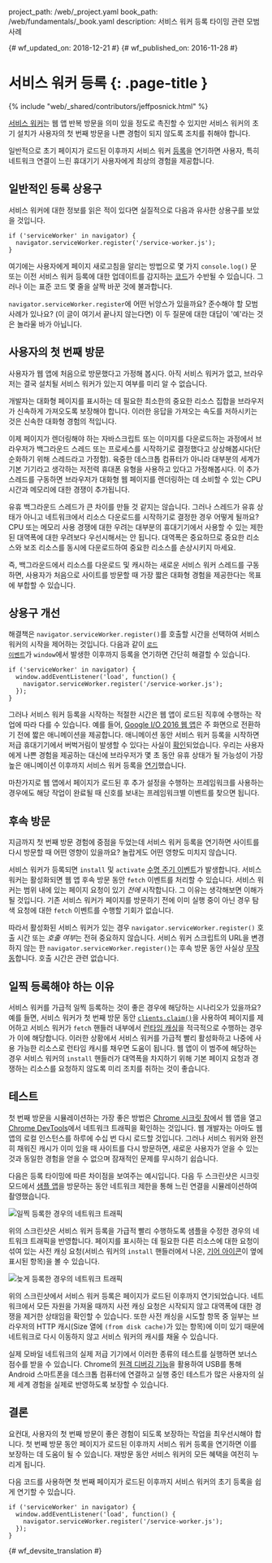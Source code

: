project_path: /web/_project.yaml
book_path: /web/fundamentals/_book.yaml
description: 서비스 워커 등록 타이밍 관련 모범 사례

{# wf_updated_on: 2018-12-21 #}
{# wf_published_on: 2016-11-28 #}

# 서비스 워커 등록 {: .page-title }

{% include "web/_shared/contributors/jeffposnick.html" %}

[서비스
워커](/web/fundamentals/getting-started/primers/service-workers)는
웹 앱 반복 방문을 의미 있을 정도로 촉진할 수 있지만 서비스 워커의
초기 설치가 사용자의 첫 번째 방문을 나쁜 경험이 되지 않도록
조치를 취해야 합니다.

일반적으로 초기 페이지가 로드된
이후까지 서비스 워커 [등록](https://developer.mozilla.org/en-US/docs/Web/API/ServiceWorkerContainer/register)을
연기하면 사용자, 특히 네트워크 연결이 느린 휴대기기 사용자에게
최상의 경험을 제공합니다.

## 일반적인 등록 상용구

서비스 워커에 대한 정보를 읽은 적이 있다면 실질적으로
다음과 유사한 상용구를 보았을 것입니다.

    if ('serviceWorker' in navigator) {
      navigator.serviceWorker.register('/service-worker.js');
    }

여기에는 사용자에게 페이지 새로고침을 알리는 방법으로 몇 가지
`console.log()` 문 또는 이전 서비스 워커 등록에 대한
업데이트를 감지하는 [코드](https://github.com/GoogleChrome/sw-precache/blob/master/demo/app/js/service-worker-registration.js#L20)가
수반될 수 있습니다. 그러나 이는 표준 코드 몇 줄을
살짝 바꾼 것에 불과합니다.

`navigator.serviceWorker.register`에 어떤 뉘앙스가 있을까요? 준수해야 할
모범 사례가 있나요? (이 글이 여기서 끝나지 않는다면) 이 두 질문에
대한 대답이 '예'라는 것은 놀라울 바가 아닙니다.

## 사용자의 첫 번째 방문

사용자가 웹 앱에 처음으로 방문했다고 가정해 봅시다. 아직 서비스 워커가 없고,
브라우저는 결국 설치될 서비스 워커가 있는지 여부를 미리 알 수
없습니다.

개발자는 대화형 페이지를 표시하는 데 필요한 최소한의
중요한 리소스 집합을 브라우저가 신속하게 가져오도록
보장해야 합니다. 이러한 응답을 가져오는 속도를 저하시키는 것은 신속한
대화형 경험의 적입니다.

이제 페이지가 렌더링해야 하는 자바스크립트 또는 이미지를
다운로드하는 과정에서 브라우저가 백그라운드 스레드 또는 프로세스를
시작하기로 결정했다고 상상해봅시다(단순화하기 위해 스레드라고 가정함). 육중한
데스크톱 컴퓨터가 아니라 대부분의 세계가 기본 기기라고 생각하는
저전력 휴대폰 유형을 사용하고 있다고 가정해봅시다. 이
추가 스레드를 구동하면 브라우저가 대화형 웹 페이지를
렌더링하는 데 소비할 수 있는 CPU 시간과 메모리에 대한 경쟁이 추가됩니다.

유휴 백그라운드 스레드가 큰 차이를 만들 것 같지는 않습니다. 그러나
스레드가 유휴 상태가 아니고 네트워크에서 리소스 다운로드를
시작하기로 결정한 경우 어떻게 될까요? CPU 또는 메모리 사용 경쟁에
대한 우려는 대부분의 휴대기기에서 사용할 수 있는 제한된 대역폭에
대한 우려보다 우선시해서는 안 됩니다. 대역폭은 중요하므로 중요한 리소스와
보조 리소스를 동시에 다운로드하여 중요한 리소스를 손상시키지 마세요.

즉, 백그라운드에서 리소스를 다운로드 및 캐시하는 새로운 서비스 워커 스레드를
구동하면, 사용자가 처음으로 사이트를 방문할 때
가장 짧은 대화형 경험을 제공한다는 목표에 부합할 수
있습니다.

## 상용구 개선

해결책은 `navigator.serviceWorker.register()`를 호출할 시간을 선택하여 서비스 워커의
시작을 제어하는 것입니다. 다음과 같이
<code>[로드
이벤트](https://developer.mozilla.org/en-US/docs/Web/API/GlobalEventHandlers/onload)</code>가
 <code>window</code>에서 발생한 이후까지 등록을 연기하면 간단히 해결할 수 있습니다.

    if ('serviceWorker' in navigator) {
      window.addEventListener('load', function() {
        navigator.serviceWorker.register('/service-worker.js');
      });
    }

그러나 서비스 워커 등록을 시작하는 적절한 시간은 웹 앱이 로드된 직후에
수행하는 작업에 따라 다를 수 있습니다. 예를 들어, [Google I/O
2016 웹 앱](https://events.google.com/io2016/)은 주 화면으로
전환하기 전에 짧은 애니메이션을 제공합니다. 애니메이션
동안 서비스 워커 등록을 시작하면
저급 휴대기기에서 버벅거림이 발생할 수 있다는 사실이
[확인](/web/showcase/2016/iowa2016)되었습니다. 우리는 사용자에게 나쁜 경험을 제공하는 대신에
브라우저가 몇 초 동안 유휴 상태가 될 가능성이
가장 높은 애니메이션 이후까지 서비스 워커 등록을
[연기](https://github.com/GoogleChrome/ioweb2016/blob/8cfa27261f9d07fe8a5bb7d228bd3f35dfc9a91e/app/scripts/helper/elements.js#L42)했습니다.

마찬가지로 웹 앱에서 페이지가 로드된 후 추가 설정을 수행하는
프레임워크를 사용하는 경우에도 해당 작업이 완료될 때 신호를 보내는
프레임워크별 이벤트를 찾으면 됩니다.

## 후속 방문

지금까지 첫 번째 방문 경험에 중점을 두었는데 서비스 워커 등록을
연기하면 사이트를 다시 방문할 때 어떤 영향이 있을까요?
놀랍게도 어떤 영향도 미치지 않습니다.

서비스 워커가 등록되면 `install` 및
`activate` [수명 주기 이벤트](/web/fundamentals/instant-and-offline/service-worker/lifecycle)가
발생합니다.
서비스 워커는 활성화되면 웹 앱 후속 방문 동안
`fetch` 이벤트를 처리할 수 있습니다. 서비스 워커는 범위 내에 있는
페이지 요청이 있기 *전에* 시작합니다. 그 이유는 생각해보면 이해가
될 것입니다. 기존 서비스 워커가 페이지를 방문하기 전에 이미 실행 중이
아닌 경우 탐색 요청에 대한 `fetch` 이벤트를 수행할
기회가 없습니다.

따라서 활성화된 서비스 워커가 있는 경우 `navigator.serviceWorker.register()` 호출 시간
또는 *호출 여부*는 전혀 중요하지 않습니다.
서비스 워커 스크립트의 URL을 변경하지 않는 한
`navigator.serviceWorker.register()`는 후속 방문 동안
사실상 [무작동](https://en.wikipedia.org/wiki/NOP)합니다. 호출 시간은
관련 없습니다.

## 일찍 등록해야 하는 이유

서비스 워커를 가급적 일찍 등록하는 것이 좋은 경우에 해당하는
시나리오가 있을까요? 예를 들면, 서비스 워커가 첫 번째 방문 동안
<code>[clients.claim()](https://developer.mozilla.org/en-US/docs/Web/API/Clients/claim)</code>을 사용하여
페이지를 제어하고 서비스 워커가  <code>fetch</code> 핸들러 내부에서
[런타임 캐싱](/web/fundamentals/instant-and-offline/offline-cookbook/#on-network-response)을
적극적으로 수행하는 경우가
이에 해당합니다. 이러한 상황에서
서비스 워커를 가급적 빨리 활성화하고 나중에 사용 가능한 리소스로 런타임 캐시를
채우면 도움이 됩니다. 웹 앱이
이 범주에 해당하는 경우 서비스 워커의  <code>install</code> 핸들러가
대역폭을 차지하기 위해 기본 페이지 요청과 경쟁하는
리소스를 요청하지 않도록 미리 조치를 취하는 것이 좋습니다.

## 테스트

첫 번째 방문을 시뮬레이션하는 가장 좋은 방법은
[Chrome 시크릿 창](https://support.google.com/chromebook/answer/95464?co=GENIE.Platform%3DDesktop)에서
웹 앱을 열고 [Chrome DevTools](/web/tools/chrome-devtools/)에서
네트워크 트래픽을
확인하는 것입니다. 웹 개발자는
아마도 웹 앱의 로컬 인스턴스를 하루에 수십 번 다시 로드할
것입니다. 그러나 서비스 워커와 완전히 채워진 캐시가
이미 있을 때 사이트를 다시 방문하면, 새로운 사용자가 얻을 수
있는 것과 동일한 경험을 얻을 수 없으며 잠재적인 문제를 무시하기 쉽습니다.

다음은 등록 타이밍에 따른 차이점을 보여주는
예시입니다. 다음 두 스크린샷은 시크릿 모드에서 [샘플 앱](https://github.com/GoogleChrome/sw-precache/tree/master/app-shell-demo)을
방문하는 동안 네트워크 제한을 통해
느린 연결을 시뮬레이션하여 촬영했습니다.

![일찍 등록한 경우의 네트워크 트래픽](images/early-registration.png
"일찍 등록한 경우의 네트워크 트래픽트래픽")

위의 스크린샷은 서비스 워커 등록을 가급적 빨리 수행하도록
샘플을 수정한 경우의 네트워크 트래픽을 반영합니다. 페이지를
표시하는 데 필요한 다른 리소스에
대한 요청이 섞여 있는 사전 캐싱 요청(서비스 워커의 `install` 핸들러에서
나온, [기어 아이콘](http://stackoverflow.com/questions/33590378/status-code200-ok-from-serviceworker-in-chrome-network-devtools/33655173#33655173)이 옆에 표시된 항목)을
볼 수 있습니다.

![늦게 등록한 경우의 네트워크 트래픽](images/late-registration.png
"늦게 등록한 경우의 네트워크 트래픽")

위의 스크린샷에서 서비스 워커 등록은 페이지가 로드된 이후까지
연기되었습니다. 네트워크에서 모든 자원을 가져올 때까지 사전 캐싱 요청은
시작되지 않고 대역폭에 대한 경쟁을 제거한 상태임을
확인할 수 있습니다. 또한 사전 캐싱을 시도할 항목 중 일부는 브라우저의
HTTP 캐시(Size 열에 `(from disk cache)`가 있는 항목)에 이미 있기 때문에
네트워크로 다시 이동하지 않고 서비스 워커의 캐시를 채울 수
있습니다.

실제 모바일 네트워크의 실제 저급 기기에서 이러한 종류의 테스트를
실행하면 보너스 점수를 받을 수 있습니다. Chrome의 [원격 디버깅 기능](/web/tools/chrome-devtools/remote-debugging/)을
활용하여 USB를 통해 Android 스마트폰을
데스크톱 컴퓨터에 연결하고 실행 중인 테스트가 많은 사용자의 실제 세계 경험을
실제로 반영하도록 보장할 수
있습니다.

## 결론

요컨대, 사용자의 첫 번째 방문이 좋은 경험이 되도록 보장하는 작업을
최우선시해야 합니다. 첫 번째 방문 동안 페이지가 로드된 이후까지
서비스 워커 등록을 연기하면 이를 보장하는 데 도움이 될 수 있습니다. 재방문 동안
서비스 워커의 모든 혜택을 여전히 누리게 됩니다.

다음 코드를 사용하면 첫 번째 페이지가 로드된 이후까지 서비스 워커의
초기 등록을 쉽게 연기할 수 있습니다.

    if ('serviceWorker' in navigator) {
      window.addEventListener('load', function() {
        navigator.serviceWorker.register('/service-worker.js');
      });
    }


{# wf_devsite_translation #}
